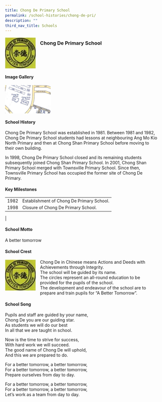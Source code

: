 ```yaml
---
title: Chong De Primary School
permalink: /school-histories/chong-de-pri/
description: ""
third_nav_title: Schools
---
```

<img src="/images/chongdepri1.png" style="width:20%;margin-right:15px;" align = "left">

### **Chong De Primary School**

<br clear="left">

#### **Image Gallery**

<p><a href="/images/chongdepri2.jpg">  
<img src="/images/chongdepri2.jpg" style="width:30%;margin-right:15px;" align = "left">
</a></p>

<br clear="left">

#### **School History**
Chong De Primary School was established in 1981. Between 1981 and 1982, Chong De Primary School students had lessons at neighbouring Ang Mo Kio North Primary and then at Chong Shan Primary School before moving to their own building.  
  
In 1998, Chong De Primary School closed and its remaining students subsequently joined Chong Shan Primary School. In 2001, Chong Shan Primary School merged with Townsville Primary School. Since then, Townsville Primary School has occupied the former site of Chong De Primary.

#### **Key Milestones**

|  |  |
|:---:|---|
| 1982 | Establishment of Chong De Primary School. |
| 1998 | Closure of Chong De Primary School. |
|

#### **School Motto**
A better tomorrow

#### **School Crest**
<img src="/images/chongdepri1.png" style="width:20%;margin-right:15px;" align = "left">

Chong De in Chinese means Actions and Deeds with Achievements through Integrity.<br>
The school will be guided by its name.<br>
The circles represent an all-round education to be provided for the pupils of the school.<br>
The development and endeavour of the school are to prepare and train pupils for “A Better Tomorrow”.

#### **School Song**
Pupils and staff are guided by your name,<br>
Chong De you are our guiding star.<br>
As students we will do our best<br>
In all that we are taught in school.

Now is the time to strive for success,<br>
With hard work we will succeed.<br>
The good name of Chong De will uphold,<br>
And this we are prepared to do.

For a better tomorrow, a better tomorrow,<br>
For a better tomorrow, a better tomorrow,<br>
Prepare ourselves from day to day.

For a better tomorrow, a better tomorrow,<br>
For a better tomorrow, a better tomorrow,<br>
Let’s work as a team from day to day.